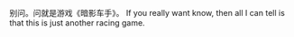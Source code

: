 别问。问就是游戏《暗影车手》。
If you really want know, then all I can tell is that this is just another racing game.
